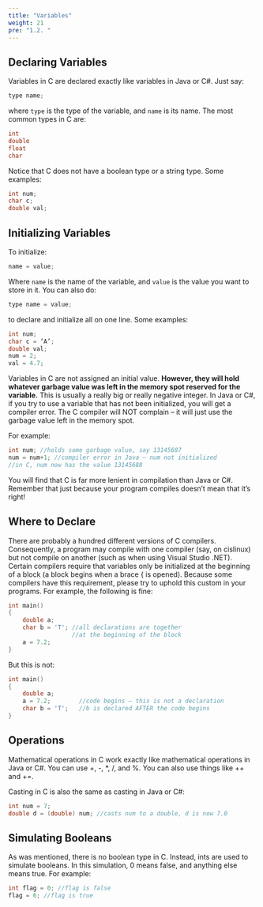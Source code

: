 ```yaml
---
title: "Variables"
weight: 21
pre: "1.2. "
---
```


## Declaring Variables

Variables in C are declared exactly like variables in Java or C#. Just say:

```c
type name;
```

where `type` is the type of the variable, and `name` is its name. The most common types in C are:

```c
int
double
float
char
```

Notice that C does not have a boolean type or a string type. Some examples:

```c
int num;
char c;
double val;
```

## Initializing Variables

To initialize:

```c
name = value;
```

Where `name` is the name of the variable, and `value` is the value you want to store in it. You can also do:

```c
type name = value;
```

to declare and initialize all on one line. Some examples:

```c
int num;
char c = ‘A’;
double val;
num = 2;
val = 4.7;
```

Variables in C are not assigned an initial value. **However, they will hold whatever garbage value was left in the memory spot reserved for the variable.** This is usually a really big or really negative integer. In Java or C#, if you try to use a variable that has not been initialized, you will get a compiler error. The C compiler will NOT complain – it will just use the garbage value left in the memory spot. 

For example:

```c
int num; //holds some garbage value, say 13145687
num = num+1; //compiler error in Java – num not initialized
//in C, num now has the value 13145688
```

You will find that C is far more lenient in compilation than Java or C#. Remember that just because your program compiles doesn’t mean that it’s right!

## Where to Declare

There are probably a hundred different versions of C compilers. Consequently, a program may compile with one compiler (say, on cislinux) but not compile on another (such as when using Visual Studio .NET). Certain compilers require that variables only be initialized at the beginning of a block
(a block begins when a brace { is opened). Because some compilers have this
requirement, please try to uphold this custom in your programs. For example, the following is fine:

```c
int main() 
{
	double a;
	char b = 'T'; //all declarations are together
				  //at the beginning of the block
	a = 7.2;
}
```

But this is not:

```c
int main() 
{
	double a;
	a = 7.2; 		//code begins – this is not a declaration
	char b = 'T'; 	//b is declared AFTER the code begins
}
```

## Operations

Mathematical operations in C work exactly like mathematical operations in Java or C#. You can use +, -, *, /, and %. You can also use things like ++ and +=.

Casting in C is also the same as casting in Java or C#:

```c
int num = 7;
double d = (double) num; //casts num to a double, d is now 7.0
```

## Simulating Booleans
As was mentioned, there is no boolean type in C. Instead, ints are used to
simulate booleans. In this simulation, 0 means false, and anything else means
true. For example:

```c
int flag = 0; //flag is false
flag = 6; //flag is true
```
